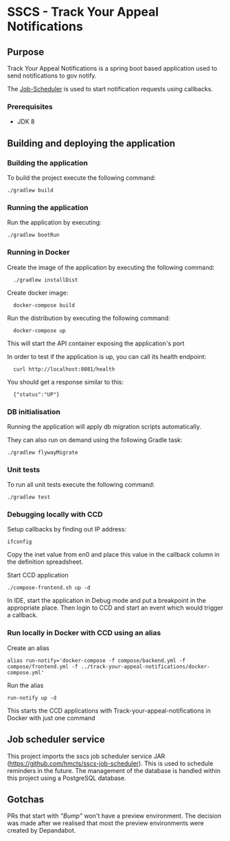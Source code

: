 # SSCS - Track Your Appeal Notifications

## Purpose
Track Your Appeal Notifications is a spring boot based application used to send notifications to gov notify. 

The [Job-Scheduler](https://github.com/hmcts/job-scheduler) is used to start notification requests using callbacks.

### Prerequisites

- JDK 8

## Building and deploying the application
  
### Building the application

To build the project execute the following command:

```
./gradlew build
```

### Running the application

Run the application by executing:

```
./gradlew bootRun
```

### Running in Docker
Create the image of the application by executing the following command:

```
  ./gradlew installDist
```

Create docker image:

```
  docker-compose build
```

Run the distribution by executing the following command:

```
  docker-compose up
```

This will start the API container exposing the application's port

In order to test if the application is up, you can call its health endpoint:

```
  curl http://localhost:8081/health
```

You should get a response similar to this:

```
  {"status":"UP"}
```


### DB initialisation

Running the application will apply db migration scripts automatically.

They can also run on demand using the following Gradle task:

```
./gradlew flywayMigrate
```

### Unit tests

To run all unit tests execute the following command:

```
./gradlew test
```

### Debugging locally with CCD

Setup callbacks by finding out IP address:
```
ifconfig
```
Copy the inet value from en0 and place this value in the callback column in the definition spreadsheet.

Start CCD application
```
./compose-frontend.sh up -d
```
In IDE, start the application in Debug mode and put a breakpoint in the appropriate place. Then login to CCD and start an event which would trigger a callback.

### Run locally in Docker with CCD using an alias

Create an alias
```
alias run-notify='docker-compose -f compose/backend.yml -f compose/frontend.yml -f ../track-your-appeal-notifications/docker-compose.yml'
```
Run the alias
```
run-notify up -d
```
This starts the CCD applications with Track-your-appeal-notifications in Docker with just one command

## Job scheduler service

This project imports the sscs job scheduler service JAR (https://github.com/hmcts/sscs-job-scheduler).
This is used to schedule reminders in the future. The management of the database is handled within this 
project using a PostgreSQL database.

## Gotchas

PRs that start with _"Bump"_ won't have a preview environment. The decision was made after we realised that most the preview environments were created by Depandabot.
